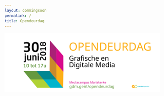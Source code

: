 ```yaml
---
layout: commingsoon
permalink: /
title: Opendeurdag
---
```

<div id="el"></div>
<img src="./assets/images/banner.svg" alt="">